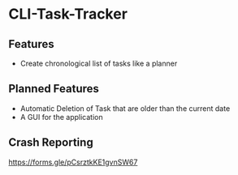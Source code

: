 # CLI-Task-Tracker

## Features
- Create chronological list of tasks like a planner

## Planned Features
- Automatic Deletion of Task that are older than the current date
- A GUI for the application

## Crash Reporting
https://forms.gle/pCsrztkKE1gvnSW67
